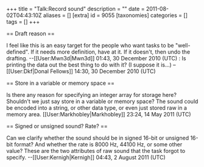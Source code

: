 +++
title = "Talk:Record sound"
description = ""
date = 2011-08-02T04:43:10Z
aliases = []
[extra]
id = 9055
[taxonomies]
categories = []
tags = []
+++

== Draft reason ==

I feel like this is an easy target for the people who want tasks to be "well-defined". If it needs more definition, have at it. If it doesn't, then undo the drafting. --[[User:Mwn3d|Mwn3d]] 01:43, 30 December 2010 (UTC)
: Is printing the data out the best thing to do with it? (I suppose it is…) –[[User:Dkf|Donal Fellows]] 14:30, 30 December 2010 (UTC)

== Store in a variable or memory space ==

Is there any reason for specifying an integer array for storage here? Shouldn't we just say store in a variable or memory space? The sound could be encoded into a string, or other data type, or even just stored raw in a memory area.
[[User:Markhobley|Markhobley]] 23:24, 14 May 2011 (UTC)

== Signed or unsigned sound? Rate? ==

Can we clarify whether the sound should be in signed 16-bit or unsigned 16-bit format? And whether the rate is 8000 Hz, 44100 Hz, or some other value? These are the two attributes of raw sound that the task forgot to specify. --[[User:Kernigh|Kernigh]] 04:43, 2 August 2011 (UTC)
